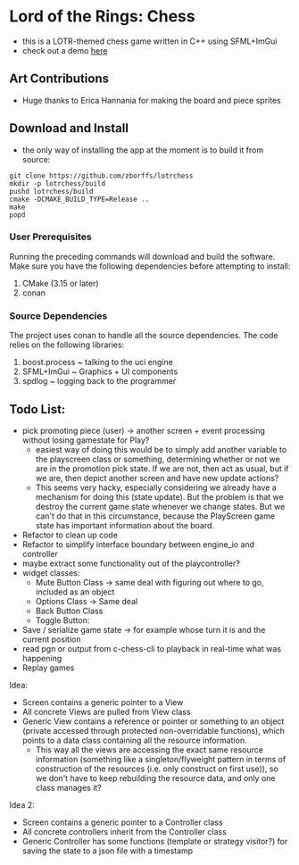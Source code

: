 # Lord of the Rings: Chess
- this is a LOTR-themed chess game written in C++ using SFML+ImGui
- check out a demo [here](https://zborffs.github.io/SFML-ImGui-Chess-UI)

## Art Contributions
- Huge thanks to Erica Hannania for making the board and piece sprites

## Download and Install
- the only way of installing the app at the moment is to build it from source:

```shell
git clone https://github.com/zborffs/lotrchess
mkdir -p lotrchess/build
pushd lotrchess/build
cmake -DCMAKE_BUILD_TYPE=Release ..
make
popd
```

### User Prerequisites
Running the preceding commands will download and build the software. Make sure you have the following dependencies 
before attempting to install:
1. CMake (3.15 or later)
2. conan

### Source Dependencies
The project uses conan to handle all the source dependencies. The code relies on the following libraries:
  1. boost.process ~ talking to the uci engine
  2. SFML+ImGui ~ Graphics + UI components
  3. spdlog ~ logging back to the programmer

## Todo List:
- pick promoting piece (user) -> another screen + event processing without losing gamestate for Play?
  - easiest way of doing this would be to simply add another variable to the playscreen class or something, determining
    whether or not we are in the promotion pick state. If we are not, then act as usual, but if we are, then depict 
    another screen and have new update actions?
  - This seems very hacky, especially considering we already have a mechanism for doing this (state update). But the 
    problem is that we destroy the current game state whenever we change states. But we can't do that in this 
    circumstance, because the PlayScreen game state has important information about the board.
- Refactor to clean up code
- Refactor to simplify interface boundary between engine_io and controller
- maybe extract some functionality out of the playcontroller?
- widget classes:
  - Mute Button Class -> same deal with figuring out where to go, included as an object
  - Options Class -> Same deal
  - Back Button Class
  - Toggle Button:
- Save / serialize game state -> for example whose turn it is and the current position
- read pgn or output from c-chess-cli to playback in real-time what was happening
- Replay games


Idea:
- Screen contains a generic pointer to a View
- All concrete Views are pulled from View class
- Generic View contains a reference or pointer or something to an object (private accessed through protected 
  non-overridable functions), which points to a data class containing all the resource information.
  - This way all the views are accessing the exact same resource information (something like a singleton/flyweight 
    pattern in terms of construction of the resources (i.e. only construct on first use)), so we don't have to keep 
    rebuilding the resource data, and only one class manages it?

Idea 2:
- Screen contains a generic pointer to a Controller class
- All concrete controllers inherit from the Controller class
- Generic Controller has some functions (template or strategy visitor?) for saving the state to a json file with a timestamp
